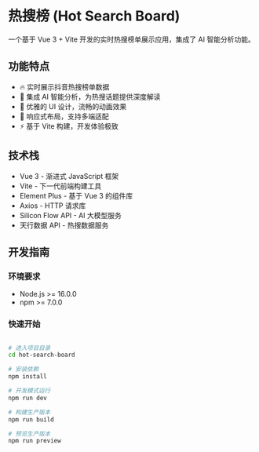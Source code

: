 # 热搜榜 (Hot Search Board)

一个基于 Vue 3 + Vite 开发的实时热搜榜单展示应用，集成了 AI 智能分析功能。

## 功能特点

- 🔥 实时展示抖音热搜榜单数据
- 🤖 集成 AI 智能分析，为热搜话题提供深度解读
- 🎨 优雅的 UI 设计，流畅的动画效果
- 📱 响应式布局，支持多端适配
- ⚡️ 基于 Vite 构建，开发体验极致

## 技术栈

- Vue 3 - 渐进式 JavaScript 框架
- Vite - 下一代前端构建工具
- Element Plus - 基于 Vue 3 的组件库
- Axios - HTTP 请求库
- Silicon Flow API - AI 大模型服务
- 天行数据 API - 热搜数据服务

## 开发指南

### 环境要求

- Node.js >= 16.0.0
- npm >= 7.0.0

### 快速开始

```bash

# 进入项目目录
cd hot-search-board 

# 安装依赖
npm install

# 开发模式运行
npm run dev

# 构建生产版本
npm run build

# 预览生产版本
npm run preview
```
